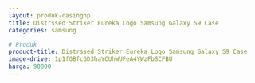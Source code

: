```yaml
---
layout: produk-casinghp
title: Distrssed Striker Eureka Logo Samsung Galaxy S9 Case
categories: samsung

# Produk
product-title: Distrssed Striker Eureka Logo Samsung Galaxy S9 Case
image-drive: 1p1fGBfcGD3haYCUhWUFeA4YWzFbSCFBU
harga: 90000
---
```

